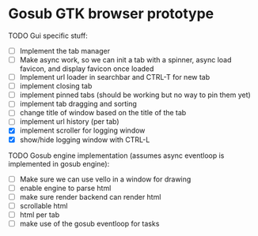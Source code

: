 # Gosub GTK browser prototype

TODO Gui specific stuff:
- [ ] Implement the tab manager
- [ ] Make async work, so we can init a tab with a spinner, async load favicon, and display favicon once loaded
- [ ] Implement url loader in searchbar and CTRL-T for new tab
- [ ] implement closing tab
- [ ] implement pinned tabs (should be working but no way to pin them yet)
- [ ] implement tab dragging and sorting
- [ ] change title of window based on the title of the tab
- [ ] implement url history (per tab)
- [X] implement scroller for logging window
- [X] show/hide logging window with CTRL-L

TODO Gosub engine implementation (assumes async eventloop is implemented in gosub engine):
- [ ] Make sure we can use vello in a window for drawing
- [ ] enable engine to parse html
- [ ] make sure render backend can render html
- [ ] scrollable html 
- [ ] html per tab
- [ ] make use of the gosub eventloop for tasks